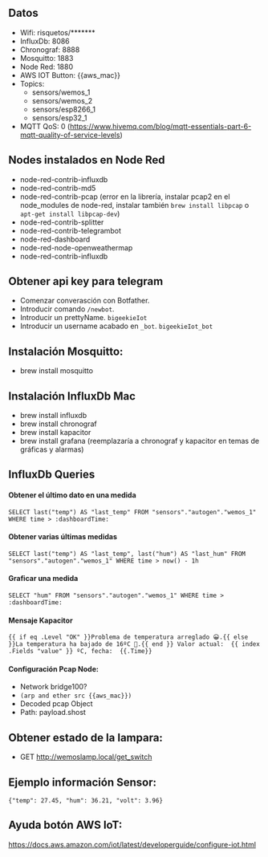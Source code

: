 
## Datos
- Wifi: risquetos/*******
- InfluxDb: 8086
- Chronograf: 8888
- Mosquitto: 1883
- Node Red: 1880
- AWS IOT Button: {{aws_mac}}
- Topics:
  - sensors/wemos_1
  - sensors/wemos_2
  - sensors/esp8266_1
  - sensors/esp32_1
- MQTT QoS: 0 (https://www.hivemq.com/blog/mqtt-essentials-part-6-mqtt-quality-of-service-levels)

## Nodes instalados en Node Red
- node-red-contrib-influxdb
- node-red-contrib-md5
- node-red-contrib-pcap (error en la librería, instalar pcap2 en el node_modules de node-red, instalar también ```brew install libpcap``` o ```apt-get install libpcap-dev```)
- node-red-contrib-splitter
- node-red-contrib-telegrambot
- node-red-dashboard
- node-red-node-openweathermap
- node-red-contrib-influxdb

## Obtener api key para telegram
- Comenzar converasción con Botfather.
- Introducir comando ```/newbot```.
- Introducir un prettyName. ```bigeekieIot```
- Introducir un username acabado en ```_bot```. ```bigeekieIot_bot```

## Instalación Mosquitto:
- brew install mosquitto

## Instalación InfluxDb Mac
- brew install influxdb
- brew install chronograf
- brew install kapacitor
- brew install grafana (reemplazaría a chronograf y kapacitor en temas de gráficas y alarmas)

## InfluxDb Queries
#### Obtener el último dato en una medida
```SELECT last("temp") AS "last_temp" FROM "sensors"."autogen"."wemos_1" WHERE time > :dashboardTime:```

#### Obtener varias últimas medidas
```SELECT last("temp") AS "last_temp", last("hum") AS "last_hum" FROM "sensors"."autogen"."wemos_1" WHERE time > now() - 1h```

#### Graficar una medida
```SELECT "hum" FROM "sensors"."autogen"."wemos_1" WHERE time > :dashboardTime:```


#### Mensaje Kapacitor
```{{ if eq .Level "OK" }}Problema de temperatura arreglado 😀.{{ else }}La temperatura ha bajado de 16ºC 💩.{{ end }} Valor actual:  {{ index .Fields "value" }} ºC, fecha:  {{.Time}}```


#### Configuración Pcap Node:
- Network bridge100?
- ```(arp and ether src {{aws_mac}})```
- Decoded pcap Object
- Path: payload.shost


## Obtener estado de la lampara:
- GET http://wemoslamp.local/get_switch

## Ejemplo información Sensor:
```{"temp": 27.45, "hum": 36.21, "volt": 3.96}```

## Ayuda botón AWS IoT:
https://docs.aws.amazon.com/iot/latest/developerguide/configure-iot.html
